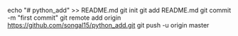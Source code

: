 echo "# python_add" >> README.md
git init
git add README.md
git commit -m "first commit"
git remote add origin https://github.com/songal15/python_add.git
git push -u origin master
